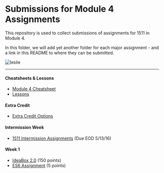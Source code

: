 # Submissions for Module 4 Assignments

This repository is used to collect submissions of assignments for 1511 in Module 4.

In this folder, we will add yet another folder for each major assignment - and a link in this README to where they can be submitted.

![leslie](https://ak-hdl.buzzfed.com/static/2013-12/enhanced/webdr02/9/21/enhanced-buzz-19197-1386641047-2.jpg)

-----

#### Cheatsheets & Lessons

* [Module 4 Cheatsheet](module-4-cheatsheet.markdown)
* [Lessons](https://github.com/turingschool/lesson_plans/tree/master/ruby_04-apis_and_scalability)

#### Extra Credit

* [Extra Credit Options](extra-credit/)

#### Intermission Week

* [1511 Intermission Assignments](https://github.com/turingschool/intermission-assignments/issues?q=is%3Aopen+is%3Aissue+label%3A1511) (Due EOD 5/13/16)

#### Week 1
* [IdeaBox 2.0](ideabox2.0/) (150 points)
* [ES6 Assignment](https://gist.github.com/rrgayhart/8435729452a3e3ad8cd3) (5 points)
